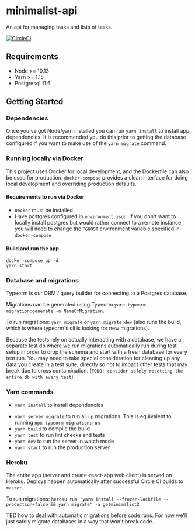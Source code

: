 # minimalist-api

An api for managing tasks and lists of tasks.

[![CircleCI](https://circleci.com/gh/mshwery/minimalist-api/tree/master.svg?style=svg)](https://circleci.com/gh/mshwery/minimalist-api/tree/master)

## Requirements

- Node >= 10.13
- Yarn >= 1.15
- Postgresql 11.6

## Getting Started

### Dependencies

Once you've got Node/yarn installed you can run `yarn install` to install app dependencies. It is recommended you do this prior to getting the database configured if you want to make use of the `yarn migrate` command.

### Running locally via Docker

This project uses Docker for local development, and the Dockerfile can also be used for production. `docker-compose` provides a clean interface for doing local development and overriding production defaults.

#### Requirements to run via Docker

- `Docker` must be installed
- Have postgres configured in `environment.json`. If you don't want to locally install postgres but would rather connect to a remote instance you will need to change the `PGHOST` environment variable specified in `docker-compose`

#### Build and run the app

```shell
docker-compose up -d
yarn start
```

### Database and migrations

Typeorm is our ORM / query builder for connecting to a Postgres database.

Migrations can be generated using Typeorm `yarn typeorm migration:generate -n NameOfMigration`.

To run migrations: `yarn migrate` or `yarn migrate:dev` (also runs the build, which is where typeorm's cli is looking for new migrations).

Because the tests rely on actually interacting with a database, we have a separate test db where we run migrations automatically run during test setup in order to drop the schema and start with a fresh database for every test run. You may need to take special consideration for cleaning up any data you create in a test suite, directly so not to impact other tests that may break due to cross contamination. (`TODO: consider safely resetting the entire db with every test`)

### Yarn commands

- `yarn install` to install dependencies
<!-- - `yarn lint` to check (and fix many) syntax/formatting -->
- `yarn server migrate` to run all `up` migrations. This is equivalent to running `npx typeorm migration:run`
- `yarn build` to compile the build
- `yarn test` to run lint checks and tests
- `yarn dev` to run the server in watch mode
- `yarn start` to run the production server

### Heroku

The entire app (server and create-react-app web client) is served on Heroku. Deploys happen automatically after successful Circle CI builds to `master`.

To run migrations: `heroku run 'yarn install --frozen-lockfile --production=false && yarn migrate' -a getminimalist2`

TBD how to deal with automatic migrations before code runs. For now we'll just safely migrate databases in a way that won't break code.
